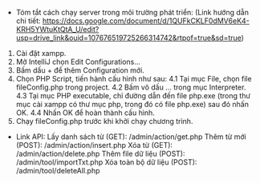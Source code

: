 * Tóm tắt cách chạy server trong môi trường phát triển:
(Link hướng dẫn chi tiết: https://docs.google.com/document/d/1QUFkCKLF0dMV6eK4-KRH5YWtuKtQtA_U/edit?usp=drive_link&ouid=107676519725266314742&rtpof=true&sd=true)
1. Cài đặt xampp.
2. Mở IntelliJ chọn Edit Configurations...
3. Bấm dấu + để thêm Configuration mới.
4. Chọn PHP Script, tiến hành cấu hình như sau:
    4.1 Tại mục File, chọn file fileConfig.php trong project.
    4.2 Bấm vô dấu ... trong mục Interpreter.
    4.3 Tại mục PHP executable, chỉ đường dẫn đến file php.exe (trong thư mục cài xampp có thư mục php, trong đó có file php.exe) sau đó nhấn OK.
    4.4 Nhấn OK để hoàn thành cấu hình.
5. Chạy fileConfig.php trước khi khởi chạy chương trình.

* Link API:
Lấy danh sách từ (GET): /admin/action/get.php
Thêm từ mới (POST): /admin/action/insert.php
Xóa từ (GET): /admin/action/delete.php
Thêm file dữ liệu (POST): /admin/tool/importTxt.php
Xóa toàn bộ dữ liệu (POST): /admin/tool/deleteAll.php